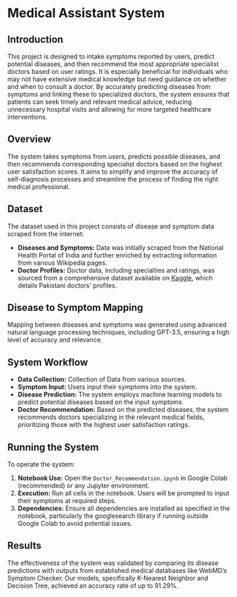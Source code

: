 # Medical Assistant System

## Introduction
This project is designed to intake symptoms reported by users, predict potential diseases, and then recommend the most appropriate specialist doctors based on user ratings. It is especially beneficial for individuals who may not have extensive medical knowledge but need guidance on whether and when to consult a doctor. By accurately predicting diseases from symptoms and linking these to specialized doctors, the system ensures that patients can seek timely and relevant medical advice, reducing unnecessary hospital visits and allowing for more targeted healthcare interventions.

## Overview
The system takes symptoms from users, predicts possible diseases, and then recommends corresponding specialist doctors based on the highest user satisfaction scores. It aims to simplify and improve the accuracy of self-diagnosis processes and streamline the process of finding the right medical professional.

## Dataset
The dataset used in this project consists of disease and symptom data scraped from the internet:
- **Diseases and Symptoms:** Data was initially scraped from the National Health Portal of India and further enriched by extracting information from various Wikipedia pages.
- **Doctor Profiles:** Doctor data, including specialties and ratings, was sourced from a comprehensive dataset available on [Kaggle](https://www.kaggle.com/datasets/umarzafar/pakistani-doctors-profiles-dataset), which details Pakistani doctors' profiles.

## Disease to Symptom Mapping
Mapping between diseases and symptoms was generated using advanced natural language processing techniques, including GPT-3.5, ensuring a high level of accuracy and relevance.

## System Workflow
- **Data Collection:** Collection of Data from various sources.
- **Symptom Input:** Users input their symptoms into the system.
- **Disease Prediction:** The system employs machine learning models to predict potential diseases based on the input symptoms.
- **Doctor Recommendation:** Based on the predicted diseases, the system recommends doctors specializing in the relevant medical fields, prioritizing those with the highest user satisfaction ratings.

## Running the System
To operate the system:
1. **Notebook Use:** Open the `Doctor_Recommendation.ipynb` in Google Colab (recommended) or any Jupyter environment.
2. **Execution:** Run all cells in the notebook. Users will be prompted to input their symptoms at required steps.
3. **Dependencies:** Ensure all dependencies are installed as specified in the notebook, particularly the googlesearch library if running outside Google Colab to avoid potential issues.

## Results
The effectiveness of the system was validated by comparing its disease predictions with outputs from established medical databases like WebMD’s Symptom Checker. Our models, specifically K-Nearest Neighbor and Decision Tree, achieved an accuracy rate of up to 91.29%.


